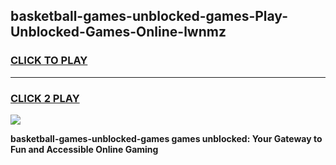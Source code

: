 
## basketball-games-unblocked-games-Play-Unblocked-Games-Online-lwnmz
<h3>
<a href="https://premium76.site?title=basketball-games-unblocked-games&ref=24A">CLICK TO PLAY</a></h3>
<hr>

<h3>
<a href="https://premium76.site?title=basketball-games-unblocked-games&ref=24A">CLICK 2 PLAY</a>
  
</h3>

<a href="https://premium76.site?title=basketball-games-unblocked-games&ref=24A"><img src="https://clearcache.store/games.png"></a>


**basketball-games-unblocked-games games unblocked: Your Gateway to Fun and Accessible Online Gaming**
